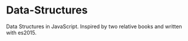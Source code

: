 # Data-Structures
Data Structures in JavaScript. Inspired by two relative books and written with es2015.
